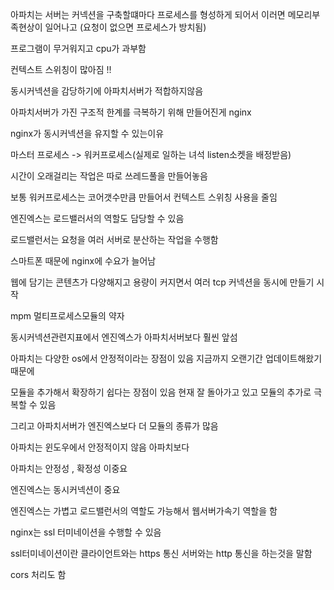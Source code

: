 아파치는 서버는 커넥션을 구축할떄마다 프로세스를 형성하게 되어서 이러면 메모리부족현상이 일어나고 (요청이 없으면 프로세스가 방치됨)

프로그램이 무거워지고 cpu가 과부함

컨텍스트 스위칭이 많아짐 !!

동시커넥션을 감당하기에 아파치서버가 적합하지않음

아파치서버가 가진 구조적 한계를 극복하기 위해 만들어진게 nginx

nginx가 동시커넥션을 유지할 수 있는이유

마스터 프로세스 -> 워커프로세스(실제로 일하는 녀석 listen소켓을 배정받음) 

시간이 오래걸리는 작업은 따로 쓰레드풀을 만들어놓음

보통 워커프로세스는 코어갯수만큼 만들어서 컨텍스트 스위칭 사용을 줄임

엔진엑스는 로드밸러서의 역할도 담당할 수 있음

로드밸런서는 요청을 여러 서버로 분산하는 작업을 수행함

스마트폰 때문에 nginx에 수요가 늘어남

웹에 담기는 콘텐츠가 다양해지고 용량이 커지면서 여러 tcp 커넥션을 동시에 만들기 시작

mpm 멀티프로세스모듈의 약자

동시커넥션관련지표에서 엔진엑스가 아파치서버보다 훨씬 앞섬

아파치는 다양한 os에서 안정적이라는 장점이 있음 지금까지 오랜기간 업데이트해왔기때문에

모듈을 추가해서 확장하기 쉽다는 장점이 있음 현재 잘 돌아가고 있고 모듈의 추가로 극복할 수 있음

그리고 아파치서버가 엔진엑스보다 더 모듈의 종류가 많음

아파치는 윈도우에서 안정적이지 않음 아파치보다

아파치는 안정성 , 확정성 이중요

엔진엑스는 동시커넥션이 중요

엔진엑스는 가볍고 로드밸런서의 역할도 가능해서 웹서버가속기 역할을 함

nginx는 ssl 터미네이션을 수행할 수 있음

ssl터미네이션이란 클라이언트와는 https 통신 서버와는 http 통신을 하는것을 말함

cors 처리도 함